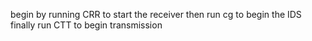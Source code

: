 begin by running CRR to start the receiver 
then run cg to begin the IDS
finally run CTT to begin transmission
